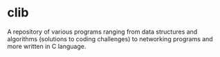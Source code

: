 # clib

A repository of various programs ranging from data structures and algorithms (solutions to coding challenges) to networking programs and more written in C language.
